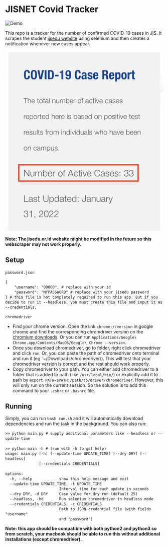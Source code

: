 # JISNET Covid Tracker

![Demo](demo.gif)

This repo is a tracker for the number of confirmed COVID-19 cases in JIS. It scrapes the student [jisedu website](https://www.jisedu.or.id/student) using selenium and then creates a notification whenever new cases appear.

![Jisedu student website](jisnet-img.png)

**Note: The jisedu.or.id website might be modified in the future so this webscraper may not work properly.**

## Setup
`password.json`
```
{
    "username": "00000", # replace with your id
    "password": "MYPASSWORD" # replace with your jisedu password
} # this file is not completely required to run this app. But if you decide to run it --headless, you must create this file and input it as --credentials.
```

`chromedriver`
* Find your chrome version. Open the link `chrome://version` in google chrome and find the corresponding chromdriver version on the [chromium downloads](https://chromedriver.chromium.org/downloads). Or you can run `Applications/Google\ Chrome.app/Contents/MacOS/Google\ Chrome --version`. 
* Once you download chromedriver, go to folder, right click chromedriver and click `run`. Or, you can paste the path of chromedriver onto terminal and run it (eg `~/Downloads/chromedriver/). This will test that your chromedriver version is correct and the rest should work properly.
* Copy chromedriver to your path. You can either add chromedriver to a folder that is added to path (like `/usr/local/bin/`) or explicitly add it to path by `export PATH=$PATH:/path/to/driver/chromedriver`. However, this will only run on the current session. So the solution is to add this command to your `.zshrc` or `.bashrc` file.


## Running
Simply, you can run `bash run.sh` and it will automatically download dependencies and run the task in the background.
You can also run:
```
>> python main.py # supply additional parameters like --headless or --update-time 

>> python main -h # (run with -h to get help)
usage: main.py [-h] [--update-time UPDATE_TIME] [--dry DRY] [--headless]
               [--credentials CREDENTIALS]

options:
  -h, --help            show this help message and exit
  --update-time UPDATE_TIME, -t UPDATE_TIME
                        Interval time for each update in seconds
  --dry DRY, -d DRY     Case value for dry run (default 25)
  --headless, -hd       Run selenium chromedriver in headless mode
  --credentials CREDENTIALS, -c CREDENTIALS
                        Path to JSON credential file (with fields "username"
                        and "password")
```
**Note: this app should be compatible with both python2 and python3 so from scratch, your macbook should be able to run this without additional installations (except chromedriver).**